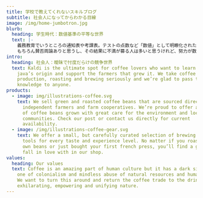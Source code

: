 ```yaml
---
title: 学校で教えてくれないスキルブログ
subtitle: 社会人になってからわかる目線
image: /img/home-jumbotron.jpg
blurb:
  heading: 学生時代：数値基準の平等な世界
  text: |-
    義務教育でいうところの通知表や考課表。テストの点数など「数値」として明瞭化された評価基準<br>
    もちろん賛否両論ありと思うし、その結果に不満が募る人は多いと思うけれど、努力が数値として認められる点は、平等であることには違いがない。
intro:
  heading: 社会人：曖昧で忖度だらけの競争世界
  text: Kaldi is the ultimate spot for coffee lovers who want to learn about their
    java’s origin and support the farmers that grew it. We take coffee
    production, roasting and brewing seriously and we’re glad to pass that
    knowledge to anyone.
products:
  - image: img/illustrations-coffee.svg
    text: We sell green and roasted coffee beans that are sourced directly from
      independent farmers and farm cooperatives. We’re proud to offer a variety
      of coffee beans grown with great care for the environment and local
      communities. Check our post or contact us directly for current
      availability.
  - image: /img/illustrations-coffee-gear.svg
    text: We offer a small, but carefully curated selection of brewing gear and
      tools for every taste and experience level. No matter if you roast your
      own beans or just bought your first french press, you’ll find a gadget to
      fall in love with in our shop.
values:
  heading: Our values
  text: Coffee is an amazing part of human culture but it has a dark side too –
    one of colonialism and mindless abuse of natural resources and human lives.
    We want to turn this around and return the coffee trade to the drink’s
    exhilarating, empowering and unifying nature.
---
```

